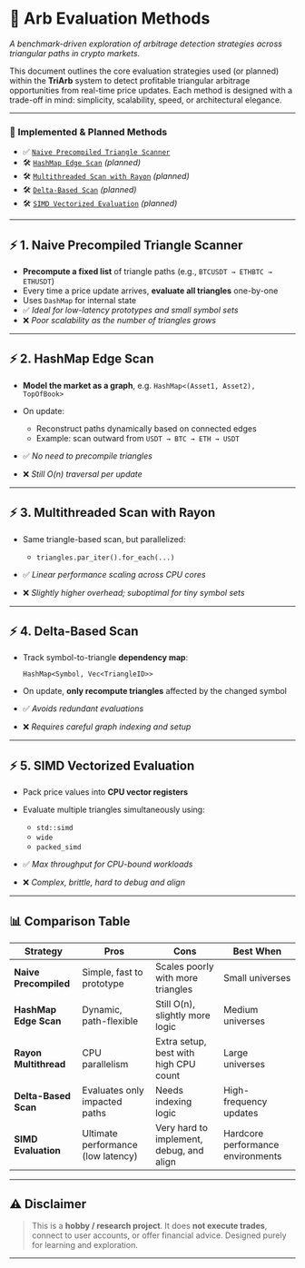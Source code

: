 # 🔁 Arb Evaluation Methods

*A benchmark-driven exploration of arbitrage detection strategies across triangular paths in crypto markets.*

This document outlines the core evaluation strategies used (or planned) within the **TriArb** system to detect profitable triangular arbitrage opportunities from real-time price updates. Each method is designed with a trade-off in mind: simplicity, scalability, speed, or architectural elegance.

---

### 📂 Implemented & Planned Methods

* ✅ [`Naive Precompiled Triangle Scanner`](./src/arb/naive.rs)
* 🛠️ [`HashMap Edge Scan`](./src/arb/edge.rs) *(planned)*
* 🛠️ [`Multithreaded Scan with Rayon`](./src/arb/rayon_scan.rs) *(planned)*
* 🛠️ [`Delta-Based Scan`](./src/arb/delta.rs) *(planned)*
* 🛠️ [`SIMD Vectorized Evaluation`](./src/arb/simd.rs) *(planned)*

---

## ⚡ 1. **Naive Precompiled Triangle Scanner**

* **Precompute a fixed list** of triangle paths (e.g., `BTCUSDT → ETHBTC → ETHUSDT`)
* Every time a price update arrives, **evaluate all triangles** one-by-one
* Uses `DashMap` for internal state
* ✅ *Ideal for low-latency prototypes and small symbol sets*
* ❌ *Poor scalability as the number of triangles grows*

---

## ⚡ 2. **HashMap Edge Scan**

* **Model the market as a graph**, e.g. `HashMap<(Asset1, Asset2), TopOfBook>`
* On update:

  * Reconstruct paths dynamically based on connected edges
  * Example: scan outward from `USDT → BTC → ETH → USDT`
* ✅ *No need to precompile triangles*
* ❌ *Still O(n) traversal per update*

---

## ⚡ 3. **Multithreaded Scan with Rayon**

* Same triangle-based scan, but parallelized:

  * `triangles.par_iter().for_each(...)`
* ✅ *Linear performance scaling across CPU cores*
* ❌ *Slightly higher overhead; suboptimal for tiny symbol sets*

---

## ⚡ 4. **Delta-Based Scan**

* Track symbol-to-triangle **dependency map**:

  ```text
  HashMap<Symbol, Vec<TriangleID>>
  ```
* On update, **only recompute triangles** affected by the changed symbol
* ✅ *Avoids redundant evaluations*
* ❌ *Requires careful graph indexing and setup*

---

## ⚡ 5. **SIMD Vectorized Evaluation**

* Pack price values into **CPU vector registers**
* Evaluate multiple triangles simultaneously using:

  * `std::simd`
  * `wide`
  * `packed_simd`
* ✅ *Max throughput for CPU-bound workloads*
* ❌ *Complex, brittle, hard to debug and align*

---

## 📊 Comparison Table

| Strategy              | Pros                               | Cons                                     | Best When                         |
| --------------------- | ---------------------------------- | ---------------------------------------- | --------------------------------- |
| **Naive Precompiled** | Simple, fast to prototype          | Scales poorly with more triangles        | Small universes                   |
| **HashMap Edge Scan** | Dynamic, path-flexible             | Still O(n), slightly more logic          | Medium universes                  |
| **Rayon Multithread** | CPU parallelism                    | Extra setup, best with high CPU count    | Large universes                   |
| **Delta-Based Scan**  | Evaluates only impacted paths      | Needs indexing logic                     | High-frequency updates            |
| **SIMD Evaluation**   | Ultimate performance (low latency) | Very hard to implement, debug, and align | Hardcore performance environments |

---

## ⚠️ Disclaimer

> This is a **hobby / research project**.
> It does **not execute trades**, connect to user accounts, or offer financial advice.
> Designed purely for learning and exploration.

---
